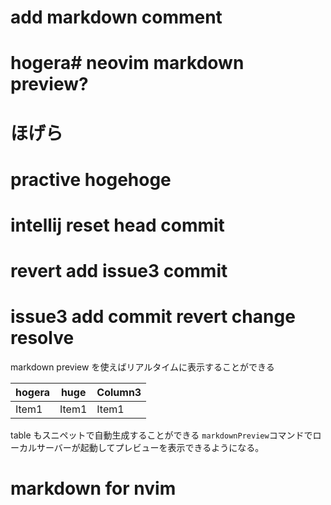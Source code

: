 # add markdown comment
# hogera# neovim markdown preview?
# ほげら
# practive hogehoge
# intellij reset head commit
# revert add issue3 commit
# issue3 add commit revert change resolve
markdown preview を使えばリアルタイムに表示することができる

| hogera | huge  | Column3 |
| ------ | ----- | ------- |
| Item1  | Item1 | Item1   |

table もスニペットで自動生成することができる
`markdownPreview`コマンドでローカルサーバーが起動してプレビューを表示できるようになる。

# markdown for nvim
